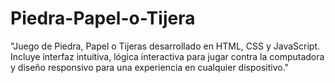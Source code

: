 # Piedra-Papel-o-Tijera
"Juego de Piedra, Papel o Tijeras desarrollado en HTML, CSS y JavaScript. Incluye interfaz intuitiva, lógica interactiva para jugar contra la computadora y diseño responsivo para una experiencia en cualquier dispositivo."
